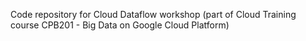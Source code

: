 Code repository for Cloud Dataflow workshop (part of Cloud Training course CPB201 - Big Data on Google Cloud Platform)
